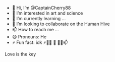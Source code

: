 - 👋 Hi, I’m @CaptainCherry88
- 👀 I’m interested in art and science
- 🌱 I’m currently learning ...
- 💞️ I’m looking to collaborate on the Human Hive
- 📫 How to reach me ...
- 😄 Pronouns: He
- ⚡ Fun fact: idk ⚡💞️👀 🌱 👋😄📫

Love is the key



